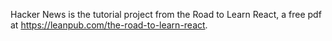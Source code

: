 Hacker News is the tutorial project from the Road to Learn React, a free pdf at 
https://leanpub.com/the-road-to-learn-react.
